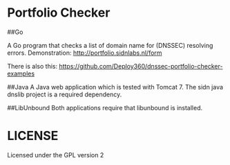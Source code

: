 # Portfolio Checker

##Go

A Go program that checks a list of domain name for (DNSSEC) resolving errors.
Demonstration: http://portfolio.sidnlabs.nl/form

There is also this: https://github.com/Deploy360/dnssec-portfolio-checker-examples

##Java
A Java web application which is tested with Tomcat 7.
The sidn java dnslib project is a required dependency.

##LibUnbound
Both applications require that libunbound is installed.

# LICENSE
Licensed under the GPL version 2
